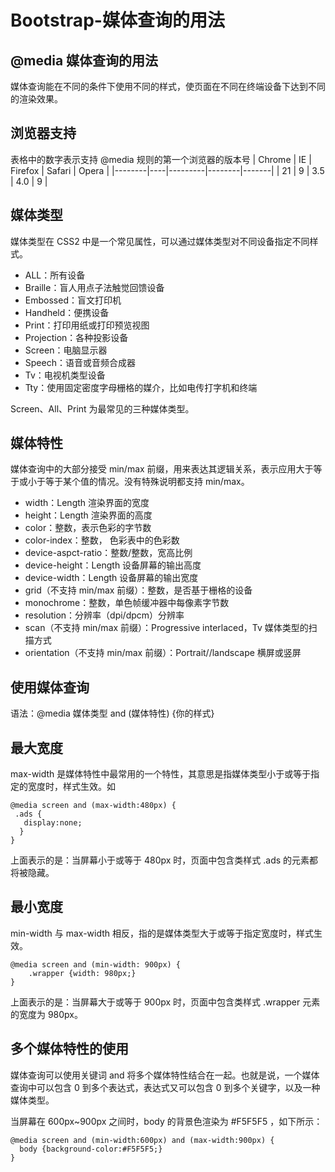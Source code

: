 # Bootstrap-媒体查询的用法
## @media 媒体查询的用法
媒体查询能在不同的条件下使用不同的样式，使页面在不同在终端设备下达到不同的渲染效果。

## 浏览器支持
表格中的数字表示支持 @media 规则的第一个浏览器的版本号
| Chrome | IE | Firefox | Safari | Opera |
|--------|----|---------|--------|-------|
| 21     | 9  | 3.5    | 4.0   | 9     |

## 媒体类型
媒体类型在 CSS2 中是一个常见属性，可以通过媒体类型对不同设备指定不同样式。

- ALL：所有设备
- Braille：盲人用点子法触觉回馈设备
- Embossed：盲文打印机
- Handheld：便携设备
- Print：打印用纸或打印预览视图
- Projection：各种投影设备
- Screen：电脑显示器
- Speech：语音或音频合成器
- Tv：电视机类型设备
- Tty：使用固定密度字母栅格的媒介，比如电传打字机和终端

Screen、All、Print 为最常见的三种媒体类型。

## 媒体特性
媒体查询中的大部分接受 min/max 前缀，用来表达其逻辑关系，表示应用大于等于或小于等于某个值的情况。没有特殊说明都支持 min/max。

- width：Length 渲染界面的宽度
- height：Length 渲染界面的高度
- color：整数，表示色彩的字节数
- color-index：整数， 色彩表中的色彩数
- device-aspct-ratio：整数/整数，宽高比例
- device-height：Length 设备屏幕的输出高度
- device-width：Length 设备屏幕的输出宽度
- grid（不支持 min/max 前缀）：整数，是否基于栅格的设备
- monochrome：整数，单色帧缓冲器中每像素字节数
- resolution：分辨率（dpi/dpcm）分辨率
- scan（不支持 min/max 前缀）：Progressive interlaced，Tv 媒体类型的扫描方式
- orientation（不支持 min/max 前缀）：Portrait//landscape 横屏或竖屏

## 使用媒体查询
语法：@media 媒体类型 and (媒体特性) {你的样式}

## 最大宽度
max-width 是媒体特性中最常用的一个特性，其意思是指媒体类型小于或等于指定的宽度时，样式生效。如
```
@media screen and (max-width:480px) {
 .ads {
   display:none;
  }
}
```
上面表示的是：当屏幕小于或等于 480px 时，页面中包含类样式 .ads 的元素都将被隐藏。

## 最小宽度
min-width 与 max-width 相反，指的是媒体类型大于或等于指定宽度时，样式生效。
```
@media screen and (min-width: 900px) {
    .wrapper {width: 980px;}
}
```

上面表示的是：当屏幕大于或等于 900px 时，页面中包含类样式 .wrapper 元素的宽度为 980px。

## 多个媒体特性的使用
媒体查询可以使用关键词 and 将多个媒体特性结合在一起。也就是说，一个媒体查询中可以包含 0 到多个表达式，表达式又可以包含 0 到多个关键字，以及一种媒体类型。

当屏幕在 600px~900px 之间时，body 的背景色渲染为 #F5F5F5 ，如下所示：
```
@media screen and (min-width:600px) and (max-width:900px) {
  body {background-color:#F5F5F5;}
}
```
